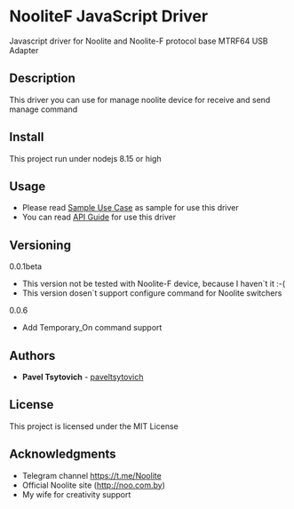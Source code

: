 # NooliteF JavaScript Driver

Javascript driver for Noolite and Noolite-F protocol base MTRF64 USB Adapter

## Description

This driver you can use for manage noolite device for receive and send manage command

## Install

This project run under nodejs 8.15 or high

## Usage

* Please read [Sample Use Case](docs/sample-usecase.md) as sample for use this driver
* You can read [API Guide](docs/api-guide.md) for use this driver


## Versioning

0.0.1beta

* This version not be tested with Noolite-F device, because I haven`t it :-(
* This version dosen`t support configure command for Noolite switchers

0.0.6

* Add Temporary_On command support

## Authors

* **Pavel Tsytovich** - [paveltsytovich](https://github.com/paveltsytovich)


## License

This project is licensed under the MIT License

## Acknowledgments

* Telegram channel https://t.me/Noolite 
* Official Noolite site (http://noo.com.by)
* My wife for creativity support

